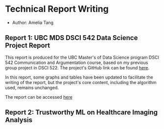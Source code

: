 # Technical Report Writing 
- Author: Amelia Tang

## Report 1: UBC MDS DSCI 542 Data Science Project Report 
This report is produced for the UBC Master's of Data Science program DSCI 542 Communication and Argumentation course, based on my previous group project in DSCI 522. The project's GitHub link can be found [here](https://github.com/UBC-MDS/canadian_heritage_funding).

In this report, some graphs and tables have been updated to facilitate the writing of the report, but the project's core content, including the algorithm used, remains unchanged.

The report can be accessed [here](report1/doc/DSCI_542_Report.pdf)

## Report 2: Trustworthy ML on Healthcare Imaging Analysis 
